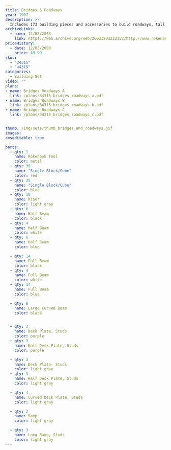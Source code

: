 ```yaml
---
title: Bridges & Roadways
year: 1997
description: >-
  Includes 173 building pieces and accessories to build roadways, tall bridges and a tipping bridge. Building pieces include ramps, deck plates, girders, braces, hand rails and more.
archiveLinks:
  - name: 12/03/2003
    link: https://web.archive.org/web/20031203222153/http://www.rokenbok.com/catalog/pd_bs_bridges.html
priceHistory:
  - date: 12/03/2003
    price: 49.99
skus:
  - "34315"
  - "44315"
categories: 
  - Building Set
video: ""
plans:
- name: Bridges Roadways A
  link: /plans/34315_bridges_roadways_a.pdf
- name: Bridges Roadways B
  link: /plans/34315_bridges_roadways_b.pdf
- name: Bridges Roadways C
  link: /plans/34315_bridges_roadways_c.pdf


thumb: /img/sets/thumb_bridges_and_roadways.gif
images:
cmseditable: true

parts:
  - qty: 1
    name: Rokenbok Tool
    color: metal
  - qty: 35
    name: "Single Block/Cube"
    color: red
  - qty: 35
    name: "Single Block/Cube"
    color: blue
  - qty: 10
    name: Riser
    color: light gray
  - qty: 6
    name: Half Beam
    color: black
  - qty: 4
    name: Half Beam
    color: white
  - qty: 6
    name: Half Beam
    color: blue

  - qty: 14
    name: Full Beam
    color: black
  - qty: 4
    name: Full Beam
    color: white
  - qty: 14
    name: Full Beam
    color: blue

  - qty: 8
    name: Large Curved Beam
    color: black


  - qty: 3
    name: Deck Plate, Studs
    color: purple
  - qty: 3
    name: Half Deck Plate, Studs
    color: purple

  - qty: 3
    name: Deck Plate, Studs
    color: light gray
  - qty: 3
    name: Half Deck Plate, Studs
    color: light gray

  - qty: 4
    name: Curved Deck Plate, Studs
    color: light gray

  - qty: 2
    name: Ramp
    color: light gray

  - qty: 3
    name: Long Ramp, Studs
    color: light gray
---
```

